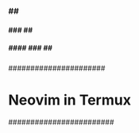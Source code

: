#
##    #
###   ##   #
####  ###  ##  #
##### #### ### ## #
######################
# Neovim in Termux ###
########################

